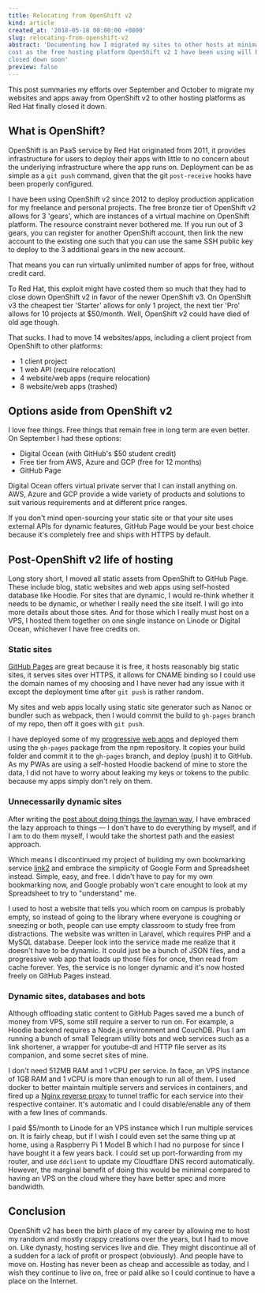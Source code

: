 ```yaml
---
title: Relocating from OpenShift v2
kind: article
created_at: '2018-05-18 00:00:00 +0800'
slug: relocating-from-openshift-v2
abstract: 'Documenting how I migrated my sites to other hosts at minimal
cost as the free hosting platform OpenShift v2 I have been using will be
closed down soon'
preview: false
---
```


This post summaries my efforts over September and October to migrate my
websites and apps away from OpenShift v2 to other hosting platforms as
Red Hat finally closed it down.

## What is OpenShift?

OpenShift is an PaaS service by Red Hat originated from 2011, it
provides infrastructure for users to deploy their apps with little to no
concern about the underlying infrastructure where the app runs on.
Deployment can be as simple as a `git push` command, given that the
git `post-receive` hooks have been properly configured.

I have been using OpenShift v2 since 2012 to deploy production
application for my freelance and personal projects. The free bronze tier of
OpenShift v2 allows for 3 'gears', which are instances of a virtual
machine on OpenShift platform. The resource constraint never bothered
me. If you run out of 3 gears, you can register for another OpenShift
account, then link the new account to the existing one such that
you can use the same SSH public key to deploy to the 3 additional gears
in the new account.

That means you can run virtually unlimited number of apps for free,
without credit card.

To Red Hat, this exploit might have costed them so much that they had
to close down OpenShift v2 in favor of the newer OpenShift v3. On
OpenShift v3 the cheapest tier 'Starter' allows for only 1 project, the
next tier 'Pro' allows for 10 projects at $50/month. Well, OpenShift v2
could have died of old age though.

That sucks. I had to move 14 websites/apps, including a client project from
OpenShift to other platforms:

- 1 client project
- 1 web API (require relocation)
- 4 website/web apps (require relocation)
- 8 website/web apps (trashed)

## Options aside from OpenShift v2

I love free things. Free things that remain free in long term are even
better. On September I had these options:

  - Digital Ocean (with GitHub's $50 student credit)
  - Free tier from AWS, Azure and GCP (free for 12 months)
  - GitHub Page

Digital Ocean offers virtual private server that I can install anything
on. AWS, Azure and GCP provide a wide variety of products and solutions
to suit various requirements and at different price ranges.

If you don't mind open-sourcing your static site or that your site uses
external APIs for dynamic features, GitHub Page would be your best
choice because it's completely free and ships with HTTPS by default.

## Post-OpenShift v2 life of hosting

Long story short, I moved all static assets from OpenShift to GitHub
Page. These include blog, static websites and web apps using self-hosted
database like Hoodie. For sites that are dynamic, I would re-think
whether it needs to be dynamic, or whether I really need the site
itself. I will go into more details about those sites. And for those
which I really must host on a VPS, I hosted them together on one single
instance on Linode or Digital Ocean, whichever I have free credits on.

### Static sites

[GitHub Pages](https://pages.github.com/) are great because it is free,
it hosts reasonably big static sites, it serves sites over HTTPS, it
allows for CNAME binding so I could use the domain names of my choosing
and I have never had any issue with it except the deployment time after
`git push` is rather random.

My sites and web apps locally using static site generator such as Nanoc
or bundler such as webpack, then I would commit the build to `gh-pages`
branch of my repo, then off it goes with `git push`.

I have deployed some of my [progressive](https://github.com/tommyku/expense-tracker-lite)
[web apps](https://github.com/tommyku/tip3) and deployed them using the
`gh-pages` package from the npm repository. It copies your build folder
and commit it to the `gh-pages` branch, and deploy (push) it to GitHub.
As my PWAs are using a self-hosted Hoodie backend of mine to store the
data, I did not have to worry about leaking my keys or tokens to the
public because my apps simply don't rely on them.

### Unnecessarily dynamic sites

After writing the [post about doing things the layman way](/blog/doing-things-the-layman-way/),
I have embraced the lazy approach to things &mdash; I don't have to do
everything by myself, and if I am to do them myself, I would take the
shortest path and the easiest approach.

Which means I discontinued my project of building my own bookmarking
service [link2](https://github.com/tommyku/link2-server) and embrace
the simplicity of Google Form and Spreadsheet instead. Simple, easy, and
free. I didn't have to pay for my own bookmarking now, and Google
probably won't care enought to look at my Spreadsheet to try to
"understand" me.

I used to host a website that tells you which room on campus is probably
empty, so instead of going to the library where everyone is coughing or
sneezing or both, people can use empty classroom to study free from
distractions. The website was written in Laravel, which requires PHP and
a MySQL database. Deeper look into the service made me realize that it
doesn't have to be dynamic. It could just be a bunch of JSON files, and
a progressive web app that loads up those files for once, then read from
cache forever. Yes, the service is no longer dynamic and it's now hosted
freely on GitHub Pages instead.

### Dynamic sites, databases and bots

Although offloading static content to GitHub Pages saved me a bunch of
money from VPS, some still require a server to run on. For example, a
Hoodie backend requires a Node.js environment and CouchDB. Plus I am
running a bunch of small Telegram utility bots and web services
such as a link shortener, a wrapper for youtube-dl and HTTP file server as
its companion, and some secret sites of mine.

I don't need 512MB RAM and 1 vCPU per service. In face, an VPS instance
of 1GB RAM and 1 vCPU is more than enough to run all of them. I used
docker to better maintain multiple servers and services in containers,
and fired up a [Nginx reverse proxy](https://github.com/jwilder/nginx-proxy)
to tunnel traffic for each service into their respective container. It's
automatic and I could disable/enable any of them with a few lines of
commands.

I paid $5/month to Linode for an VPS instance which I run multiple
services on. It is fairly cheap, but if I wish I could even set the same
thing up at home, using a Raspberry Pi 1 Model B which I had no purpose
for since I have bought it a few years back. I could set up
port-forwarding from my router, and use `ddclient` to update my Cloudflare
DNS record automatically. However, the marginal benefit of doing this
would be minimal compared to having an VPS on the cloud where they have
better spec and more bandwidth.

## Conclusion

OpenShift v2 has been the birth place of my career by allowing me to host
my random and mostly crappy creations over the years, but I had to move on.
Like dynasty, hosting services live and die. They might discontinue all
of a sudden for a lack of profit or prospect (obviously). And people
have to move on. Hosting has never been as cheap and accessible as
today, and I wish they continue to live on, free or paid alike so I
could continue to have a place on the Internet.
